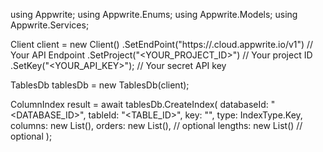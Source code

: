 using Appwrite;
using Appwrite.Enums;
using Appwrite.Models;
using Appwrite.Services;

Client client = new Client()
    .SetEndPoint("https://<REGION>.cloud.appwrite.io/v1") // Your API Endpoint
    .SetProject("<YOUR_PROJECT_ID>") // Your project ID
    .SetKey("<YOUR_API_KEY>"); // Your secret API key

TablesDb tablesDb = new TablesDb(client);

ColumnIndex result = await tablesDb.CreateIndex(
    databaseId: "<DATABASE_ID>",
    tableId: "<TABLE_ID>",
    key: "",
    type: IndexType.Key,
    columns: new List<string>(),
    orders: new List<string>(), // optional
    lengths: new List<long>() // optional
);